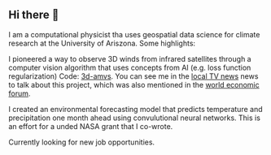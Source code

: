 ## Hi there 👋

I am a computational physicist tha uses geospatial data science for climate research at the University of Ariszona. Some highlights:

I pioneered a way to observe 3D winds from infrared satellites through a computer vision algorithm that uses concepts from AI (e.g. loss function regularization) Code: [3d-amvs](https://github.com/aouyed/3d-amvs/). You can see me in the [local TV news](https://www.kold.com/2023/04/14/scientists-university-arizona-develop-new-way-measure-wind-improving-future-weather-forecasting/) news to talk about this project, which was also mentioned in the [world economic forum](https://www.weforum.org/stories/2023/04/this-algorithm-could-help-better-predict-extreme-weather-events/). 

I created an environmental forecasting model that predicts temperature and precipitation one month ahead using convulutional neural networks. This is an effort for a unded NASA grant that I co-wrote.

Currently looking for new job opportunities. 


<!--
**aouyed/aouyed** is a ✨ _special_ ✨ repository because its `README.md` (this file) appears on your GitHub profile.

Here are some ideas to get you started:

- 🔭 I’m currently working on ...
- 🌱 I’m currently learning ...
- 👯 I’m looking to collaborate on ...
- 🤔 I’m looking for help with ...
- 💬 Ask me about ...
- 📫 How to reach me: ...
- 😄 Pronouns: ...
- ⚡ Fun fact: ...
-->
